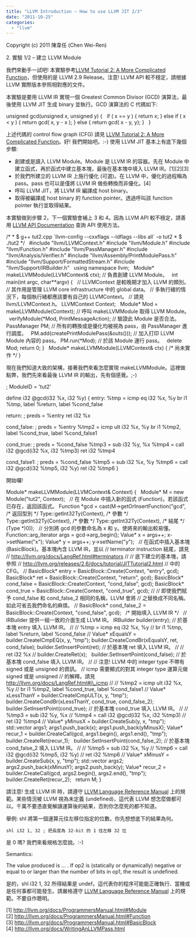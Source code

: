 ```yaml
---
title: "LLVM Introduction – How to use LLVM JIT 2/3"
date: "2011-10-25"
categories: 
  - "llvm"
---
```


Copyright (c) 2011 陳韋任 (Chen Wei-Ren)

2\. 實驗 1/2 – 建立 LLVM Module

我們來動手一試吧! 本實驗參考[LLVM Tutorial 2: A More Complicated Function](http://llvm.org/releases/2.6/docs/tutorial/JITTutorial2.html)，但使用的是 LLVM 2.9 Release。注意! LLVM API 較不穩定，請根據 LLVM 實際版本參照相對應的文件。

本實驗是要用 LLVM IR 實現一個 Greatest Common Divisor (GCD) 演算法，最後使用 LLVM JIT 生成 binary 並執行。GCD 演算法的 C 代碼如下:

unsigned gcd(unsigned x, unsigned y) {
 
    if ( x \== y ) {
        return x;
    } else if ( x < y ) {
        return gcd( x, y \- x );
    } else {
        return gcd( x \- y, y);
    }
 
}

上述代碼的 control flow graph (CFG) 請見 [LLVM Tutorial 2: A More Complicated Function](http://llvm.org/releases/2.6/docs/tutorial/JITTutorial2.html)。好! 我們開始吧。:-) 使用 LLVM JIT 基本上有底下幾個步驟:

- 創建或是讀入 LLVM Module。Module 是 LLVM IR 的容器。先在 Module 中建立函式，再於函式中建立基本塊，最後在基本塊中填入 LLVM IR。\[1\]\[2\]\[3\]
- 於我們所建立的 LLVM IR 上施行優化 (可選)。在 LLVM 中，優化的過程稱為 pass。pass 也可以是僅將 LLVM IR 做些轉換而非優化。\[4\]
- 呼叫 LLVM JIT，將 LLVM IR 編譯成 host binary。
- 取得被編譯成 host binary 的 function pointer。透過呼叫該 function pointer 執行並取得結果。

本實驗做到步驟 2，下一個實驗會補上 3 和 4。因為 LLVM API 較不穩定，請善用 [LLVM API Documentation](http://llvm.org/doxygen/) 查詢 API 使用方法。

/\*
 \*  $ g++ tut2.cpp \`llvm-config --cxxflags --ldflags --libs all\` -o tut2
 \*  $ ./tut2
 \*/
 
#include "llvm/LLVMContext.h"
#include "llvm/Module.h"
#include "llvm/Function.h"
#include "llvm/PassManager.h"
#include "llvm/Analysis/Verifier.h"
#include "llvm/Assembly/PrintModulePass.h"
#include "llvm/Support/FormattedStream.h"
#include "llvm/Support/IRBuilder.h"
 
using namespace llvm;
 
Module\* makeLLVMModule(LLVMContext& ctx); // 負責創建 LLVM Module。
 
int main(int argc, char\*\*argv) {
 
  // LLVMContext 是較晚期才加入 LLVM 的類別。
  // 其作用是管理 LLVM core infrastructure 中的 global data。
  // 多執行緒的情況下，每個執行緒都應該要有自己的 LLVMContext。
  // 請見 llvm/LLVMContext.h。 
  LLVMContext Context;
 
  Module\* Mod \= makeLLVMModule(Context); // 呼叫 makeLLVMModule 取得 LLVM Module。
 
  verifyModule(\*Mod, PrintMessageAction); // 驗證此 Module 是否合法。
 
  PassManager PM; // 所有的轉換或是優化均被視為 pass，由 PassManager 進行調度。
 
  PM.add(createPrintModulePass(&outs())); // 加入打印 LLVM Module 內容的 pass。
  PM.run(\*Mod); // 於該 Module 運行 pass。
 
  delete Mod;
  return 0;
}
 
Module\* makeLLVMModule(LLVMContext& ctx) {
  /\* 尚未實作 \*/
}

現在我們知道大致的架構，接著我們來看怎麼實現 makeLLVMModule。這裡做點弊，我們先來看最後 LLVM IR 的輸出，先有個感覺。;-)

; ModuleID = 'tut2'

define i32 @gcd(i32 %x, i32 %y) {
entry:
  %tmp = icmp eq i32 %x, %y
  br i1 %tmp, label %return, label %cond\_false

return:                                           ; preds = %entry
  ret i32 %x

cond\_false:                                       ; preds = %entry
  %tmp2 = icmp ult i32 %x, %y
  br i1 %tmp2, label %cond\_true, label %cond\_false1

cond\_true:                                        ; preds = %cond\_false
  %tmp3 = sub i32 %y, %x
  %tmp4 = call i32 @gcd(i32 %x, i32 %tmp3)
  ret i32 %tmp4

cond\_false1:                                      ; preds = %cond\_false
  %tmp5 = sub i32 %x, %y
  %tmp6 = call i32 @gcd(i32 %tmp5, i32 %y)
  ret i32 %tmp6
}

開始囉!

Module\* makeLLVMModule(LLVMContext& Context) {
 
  Module\* M \= new Module("tut2", Context);
 
  // 在 Module 中插入新的函式 (Function)。若該函式已存在，返回該函式。
  Function \*gcd \=
      cast(M\->getOrInsertFunction("gcd",
      /\* 返回型別 \*/                        Type::getInt32Ty(Context),
      /\* 參數 \*/                            Type::getInt32Ty(Context),
      /\* 參數 \*/                            Type::getInt32Ty(Context),
      /\* 結尾 \*/                            (Type \*)0));
 
  // 分別將 gcd 的參數命名為 x 和 y。使將來的輸出較易懂。
  Function::arg\_iterator args \= gcd\->arg\_begin();
  Value\* x \= args++;
  x\->setName("x");
  Value\* y \= args++;
  y\->setName("y");
 
  // 在函式中插入基本塊 (BasicBlock)。基本塊內含 LLVM IR，並以
  // terminator instruction 結尾，請見
  // http://llvm.org/docs/LangRef.html#terminators
  //
  // 底下建立的基本塊，請參照
  // http://llvm.org/releases/2.6/docs/tutorial/JITTutorial2.html
  // 中的 CFG。
  //
  BasicBlock\* entry \= BasicBlock::Create(Context, "entry", gcd);
  BasicBlock\* ret \= BasicBlock::Create(Context, "return", gcd);
  BasicBlock\* cond\_false \= BasicBlock::Create(Context, "cond\_false", gcd);
  BasicBlock\* cond\_true \= BasicBlock::Create(Context, "cond\_true", gcd);
  // 
  // 即使我們賦予 cond\_false 和 cond\_false\_2 相同的名稱，LLVM 會將
  // 之替換成不同名稱。如此可省去我們命名的麻煩。
  //
  BasicBlock\* cond\_false\_2 \= BasicBlock::Create(Context, "cond\_false", gcd);
 
  /\* 開始填入 LLVM IR \*/
 
  // IRBuilder 提供一組一致的介面生成 LLVM IR。
  IRBuilder builder(entry); // 於基本塊 entry 填入 LLVM IR。
  //
  //  %tmp = icmp eq i32 %x, %y
  //  br i1 %tmp, label %return, label %cond\_false
  //
  Value\* xEqualsY \= builder.CreateICmpEQ(x, y, "tmp");
  builder.CreateCondBr(xEqualsY, ret, cond\_false);
  builder.SetInsertPoint(ret); // 於基本塊 ret 填入 LLVM IR。
  //
  // ret i32 %x
  //
  builder.CreateRet(x);
 
  builder.SetInsertPoint(cond\_false); // 於基本塊 cond\_false 填入 LLVM IR。
  //
  //  注意! LLVM 中的 integer type 不帶有 signed 或是 unsigned 的資訊。
  //  icmp 需要顯式的對其 integer type 運算元做 signed 或是 unsigned
  //  的解釋。請見 http://llvm.org/docs/LangRef.html#i\_icmp
  //
  //  %tmp2 = icmp ult i32 %x, %y
  //  br i1 %tmp2, label %cond\_true, label %cond\_false1
  //
  Value\* xLessThanY \= builder.CreateICmpULT(x, y, "tmp");
  builder.CreateCondBr(xLessThanY, cond\_true, cond\_false\_2);
 
  builder.SetInsertPoint(cond\_true); // 於基本塊 cond\_true 填入 LLVM IR。
  //
  //  %tmp3 = sub i32 %y, %x
  //  %tmp4 = call i32 @gcd(i32 %x, i32 %tmp3)
  //  ret i32 %tmp4
  //
  Value\* yMinusX \= builder.CreateSub(y, x, "tmp");
  std::vector args1;
  args1.push\_back(x);
  args1.push\_back(yMinusX);
  Value\* recur\_1 \= builder.CreateCall(gcd, args1.begin(), args1.end(), "tmp");
  builder.CreateRet(recur\_1);
 
  builder.SetInsertPoint(cond\_false\_2); // 於基本塊 cond\_false\_2 填入 LLVM IR。
  //
  //  %tmp5 = sub i32 %x, %y
  //  %tmp6 = call i32 @gcd(i32 %tmp5, i32 %y)
  //  ret i32 %tmp6
  //
  Value\* xMinusY \= builder.CreateSub(x, y, "tmp");
  std::vector args2;
  args2.push\_back(xMinusY);
  args2.push\_back(y);
  Value\* recur\_2 \= builder.CreateCall(gcd, args2.begin(), args2.end(), "tmp");
  builder.CreateRet(recur\_2);
 
  return M;
}

請注意! 生成 LLVM IR 時，請遵守 [LLVM Language Reference Manual](http://llvm.org/docs/LangRef.html) 上的規範。某些情況被 LLVM 視為未定義 (undefined)，這代表 LLVM 想怎麼做都可以。千萬不要憑直覺解讀運算後的結果，否則你怎麼死的都不知道。

舉例: shl 將第一個運算元往左移位指定的位數。你先想想底下的結果為何。

    shl i32 1, 32 ; 把長度為 32-bit 的 1 往左移 32 位

是 0 嗎? 我們來看規格怎麼說。:-)

Semantics:

  The value produced is ... . If op2 is (statically or dynamically) negative or
equal to or larger than the number of bits in op1, the result is undefined.

是的，shl i32 1, 32 所得結果是 undef。這代表你的程序可能能正確執行、當機或是任何事都可能發生。請嚴格遵守 [LLVM Language Reference Manual](http://llvm.org/docs/LangRef.html) 上的規範。不要自作聰明。

\[1\] http://llvm.org/docs/ProgrammersManual.html#Module  
\[2\] http://llvm.org/docs/ProgrammersManual.html#Function  
\[3\] http://llvm.org/docs/ProgrammersManual.html#BasicBlock  
\[4\] http://llvm.org/docs/WritingAnLLVMPass.html
